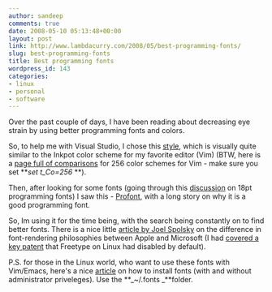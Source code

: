 ```yaml
---
author: sandeep
comments: true
date: 2008-05-10 05:13:48+00:00
layout: post
link: http://www.lambdacurry.com/2008/05/best-programming-fonts/
slug: best-programming-fonts
title: Best programming fonts
wordpress_id: 143
categories:
- linux
- personal
- software
---
```


Over the past couple of days, I have been reading about decreasing eye strain by using better programming fonts and colors.

So, to help me with Visual Studio, I chose this [style](http://www.iunknown.com/2007/06/vibrant_ink_vis.html), which is visually quite similar to the Inkpot color scheme for my favorite editor (Vim) (BTW, here is a [page full of comparisons](http://www.cs.cmu.edu/~maverick/VimColorSchemeTest/) for 256 color schemes for Vim - make sure you set **_set t_Co=256_ **).

Then, after looking for some fonts (going through this [discussion](http://www.donationcoder.com/Forums/bb/index.php?PHPSESSID=cs7qd5937mmtsqn6nmdsr6oci5&topic=2499.25) on 18pt programming fonts) I saw this - [Profont](http://www.tobias-jung.de/seekingprofont/), with a long story on why it is a good programming font.

So, Im using it for the time being, with the search being constantly on to find better fonts. There is a nice little [article by Joel Spolsky](http://www.joelonsoftware.com/items/2007/06/12.html?hi=joel) on the difference in font-rendering philosophies between Apple and Microsoft (I had [covered a key patent](http://www.lambdacurry.com/2008/01/03/a-tale-of-freetype-and-apple/) that Freetype on Linux had disabled by default).

P.S. for those in the Linux world, who want to use these fonts with Vim/Emacs, here's a nice [article](http://www.linuxjournal.com/content/installing-fonts-linux) on how to install fonts (with and without administrator priveleges). Use the **_~/.fonts _**folder.
